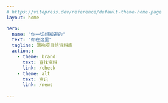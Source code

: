 ```yaml
---
# https://vitepress.dev/reference/default-theme-home-page
layout: home

hero:
  name: "你一切想知道的"
  text: "都在这里"
  tagline: 回响项目组资料库
  actions:
    - theme: brand
      text: 查找资料
      link: /check
    - theme: alt
      text: 资讯
      link: /news
      
---
```



